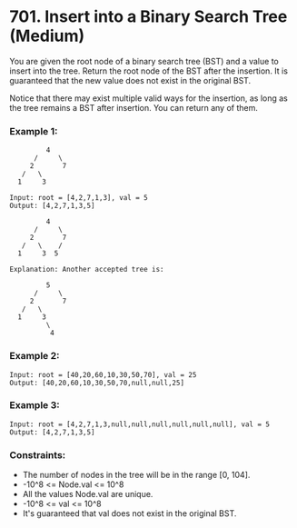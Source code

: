 # 701. Insert into a Binary Search Tree (Medium)

You are given the root node of a binary search tree (BST) and a value to insert into the tree. Return the root node of the BST after the insertion. It is guaranteed that the new value does not exist in the original BST.

Notice that there may exist multiple valid ways for the insertion, as long as the tree remains a BST after insertion. You can return any of them.

### Example 1:

```
         4
      /     \
     2       7
   /   \
  1     3

Input: root = [4,2,7,1,3], val = 5
Output: [4,2,7,1,3,5]

         4
      /     \
     2       7
   /   \    /
  1     3  5

Explanation: Another accepted tree is:

         5
      /     \
     2       7
   /   \
  1     3
         \
          4
```

### Example 2:

```
Input: root = [40,20,60,10,30,50,70], val = 25
Output: [40,20,60,10,30,50,70,null,null,25]
```

### Example 3:

```
Input: root = [4,2,7,1,3,null,null,null,null,null,null], val = 5
Output: [4,2,7,1,3,5]
```

### Constraints:

- The number of nodes in the tree will be in the range [0, 104].
- -10^8 <= Node.val <= 10^8
- All the values Node.val are unique.
- -10^8 <= val <= 10^8
- It's guaranteed that val does not exist in the original BST.
